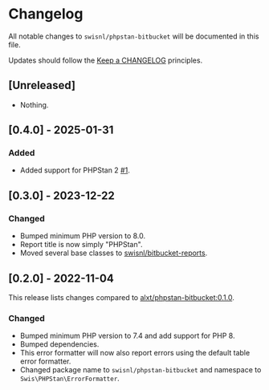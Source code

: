 # Changelog

All notable changes to `swisnl/phpstan-bitbucket` will be documented in this file.

Updates should follow the [Keep a CHANGELOG](https://keepachangelog.com/) principles.

## [Unreleased]

- Nothing.


## [0.4.0] - 2025-01-31

### Added

- Added support for PHPStan 2 [#1](https://github.com/swisnl/phpstan-bitbucket/pull/1).


## [0.3.0] - 2023-12-22

### Changed

- Bumped minimum PHP version to 8.0.
- Report title is now simply "PHPStan".
- Moved several base classes to [swisnl/bitbucket-reports](https://github.com/swisnl/bitbucket-reports).


## [0.2.0] - 2022-11-04

This release lists changes compared to [alxt/phpstan-bitbucket:0.1.0](https://github.com/modprobe/phpstan-bitbucket/releases/tag/v0.1.0).

### Changed

- Bumped minimum PHP version to 7.4 and add support for PHP 8.
- Bumped dependencies.
- This error formatter will now also report errors using the default table error formatter.
- Changed package name to `swisnl/phpstan-bitbucket` and namespace to `Swis\PHPStan\ErrorFormatter`.
